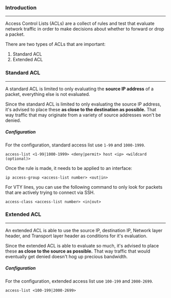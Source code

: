 ### Introduction
---
Access Control Lists (ACLs) are a collect of rules and test that evaluate network traffic in order to make decisions about whether to forward or drop a packet. 

There are two types of ACLs that are important:
1. Standard ACL
2. Extended ACL

### Standard ACL
---
A standard ACL is limited to only evaluating the **source IP address** of a packet, everything else is not evaluated. 

Since the standard ACL is limited to only evaluating the source IP address, it's advised to place these **as close to the destination as possible.** That way traffic that may originate from a variety of source addresses won't be denied. 

##### Configuration
For the configuration, standard access list use `1-99` and `1000-1999`.

```
access-list <1-99|1000-1999> <deny|permit> host <ip> <wildcard (optional)>
```

Once the rule is made, it needs to be applied to an interface:

```
ip access-group <access-list number> <out|in>
```


For VTY lines, you can use the following command to only look for packets that are actively trying to connect via SSH.

```
access-class <access-list number> <in|out>
```

### Extended ACL
---
An extended ACL is able to use the source IP, destination IP, Network layer header, and Transport layer header as conditions for it's evaluation. 

Since the extended ACL is able to evaluate so much, it's advised to place these **as close to the source as possible.** That way traffic that would eventually get denied doesn't hog up precious bandwidth.

##### Configuration
For the configuration, extended access list use `100-199` and `2000-2699`.

```
access-list <100-199|2000-2699> 
```
